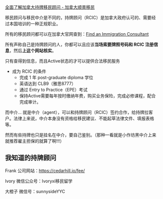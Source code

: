 [全面了解加拿大持牌移民顾问 - 加拿大顺景移民](https://www.immica.com/regulated-canadian-immigration-consultant/)

移民顾问与移民中介是不同的，持牌顾问（RCIC）是加拿大政府认可的、需要经过本国培训的一种正规职业。

所有的移民顾问都可以在加拿大官网查到：[Find an Immigration Consultant](https://college-ic.ca/protecting-the-public/find-an-immigration-consultant)

所有声称自己是持牌顾问的人，你都可以且应该**当场索要牌照号码和 RCIC 注册信息**，然后**上这个网站核实**。

只有查得到信息，而且Active状态的才可以提供合法移民服务

<!--绝大多数加拿大移民顾问本人都在加拿大境内，且估计华人顾问也就几百名。-->

- 成为 RCIC 的条件
	- 完成 1 年 post-graduate diploma 学位
	- 英语达到 CLB9（雅思8777）
	- 通过 Entry to Practice（EPE）考试
	- 保持Active需要每年按时缴纳年费，购买业务保险，完成必修课程，配合完成审计。



而中介... 就是中介（agent），可以和持牌顾问（RCIC）签约合作，给持牌拉客户。法律上来说，中介本身没有资格给移民建议、不能起草法律文件、填报表格等。

然而有些持牌也只是挂名在中介，要自己鉴别。（那种一看就是小作坊黑中介上来就推荐雇主担保的就算了啊!!!）

## 我知道的持牌顾问

Frank 公司网站：https://cedarhill.io/fee/

Ivory 微信公众号：Ivoryxi移民留学 

大橙子 微信号：sunnysideYYC

